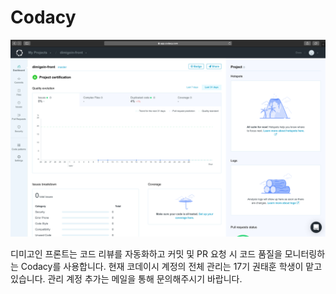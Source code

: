 # Codacy

![](../.gitbook/assets/image%20(11).png)

디미고인 프론트는 코드 리뷰를 자동화하고 커밋 및 PR 요청 시 코드 품질을 모니터링하는 Codacy를 사용합니다. 현재 코데이시 계정의 전체 관리는 17기 권태훈 학생이 맡고 있습니다. 관리 계정 추가는 메일을 통해 문의해주시기 바랍니다.
